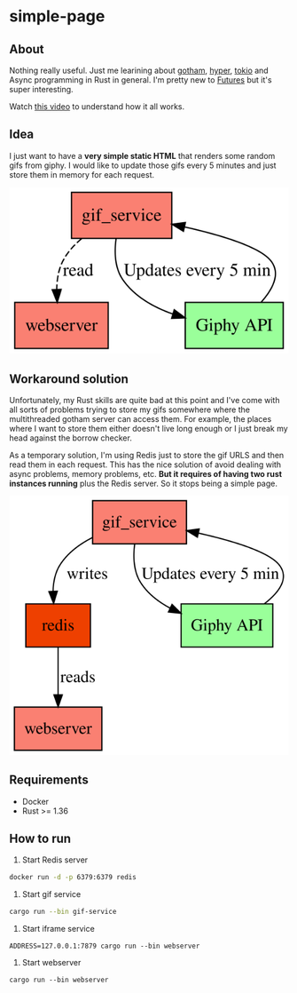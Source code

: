 # simple-page

## About
Nothing really useful. Just me learining about [gotham](https://gotham.rs/),
[hyper](https://hyper.rs/), [tokio](https://tokio.rs/) and Async programming in Rust in general.
I'm pretty new to [Futures](https://blog.rust-lang.org/2019/07/04/Rust-1.36.0.html#the-future-is-here)
but it's super interesting.

Watch [this video](https://www.youtube.com/watch?v=j0SIcN-Y-LA) to understand how it all works.

## Idea

I just want to have a **very simple static HTML** that renders some random gifs from giphy. I would
like to update those gifs every 5 minutes and just store them in memory for each request.

![idea](./idea.svg)

## Workaround solution

Unfortunately, my Rust skills are quite bad at this point and I've come with all sorts of problems
trying to store my gifs somewhere where the multithreaded gotham server can access them. For
example, the places where I want to store them either doesn't live long enough or I just break my
head against the borrow checker.

As a temporary solution, I'm using Redis just to store the gif URLS and then read them in each
request. This has the nice solution of avoid dealing with async problems, memory problems, etc.
**But it requires of having two rust instances running** plus the Redis server. So it stops being
a simple page.

![workaround](./workaround.svg)

## Requirements

- Docker
- Rust >= 1.36

## How to run


1. Start Redis server
```sh
docker run -d -p 6379:6379 redis
```

1. Start gif service
```sh
cargo run --bin gif-service
```

1. Start iframe service
```
ADDRESS=127.0.0.1:7879 cargo run --bin webserver
```

1. Start webserver
```
cargo run --bin webserver
```
